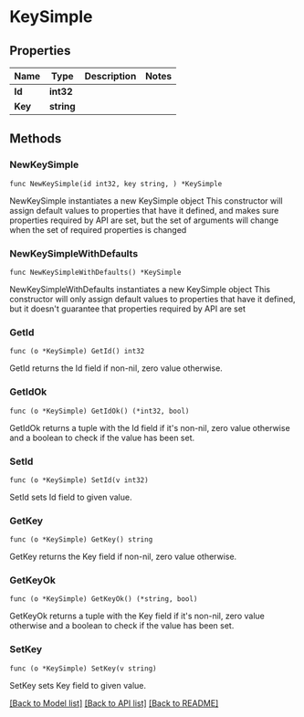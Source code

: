 # KeySimple

## Properties

Name | Type | Description | Notes
------------ | ------------- | ------------- | -------------
**Id** | **int32** |  | 
**Key** | **string** |  | 

## Methods

### NewKeySimple

`func NewKeySimple(id int32, key string, ) *KeySimple`

NewKeySimple instantiates a new KeySimple object
This constructor will assign default values to properties that have it defined,
and makes sure properties required by API are set, but the set of arguments
will change when the set of required properties is changed

### NewKeySimpleWithDefaults

`func NewKeySimpleWithDefaults() *KeySimple`

NewKeySimpleWithDefaults instantiates a new KeySimple object
This constructor will only assign default values to properties that have it defined,
but it doesn't guarantee that properties required by API are set

### GetId

`func (o *KeySimple) GetId() int32`

GetId returns the Id field if non-nil, zero value otherwise.

### GetIdOk

`func (o *KeySimple) GetIdOk() (*int32, bool)`

GetIdOk returns a tuple with the Id field if it's non-nil, zero value otherwise
and a boolean to check if the value has been set.

### SetId

`func (o *KeySimple) SetId(v int32)`

SetId sets Id field to given value.


### GetKey

`func (o *KeySimple) GetKey() string`

GetKey returns the Key field if non-nil, zero value otherwise.

### GetKeyOk

`func (o *KeySimple) GetKeyOk() (*string, bool)`

GetKeyOk returns a tuple with the Key field if it's non-nil, zero value otherwise
and a boolean to check if the value has been set.

### SetKey

`func (o *KeySimple) SetKey(v string)`

SetKey sets Key field to given value.



[[Back to Model list]](../README.md#documentation-for-models) [[Back to API list]](../README.md#documentation-for-api-endpoints) [[Back to README]](../README.md)


